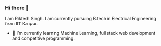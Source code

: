 ### Hi there 👋
I am Riktesh Singh. I am currently pursuing B.tech in Electrical Engineering from IIT Kanpur.

- 🌱 I’m currently learning Machine Learning, full stack web development and competitive programming.
<!--
**RIKTESH9454/RIKTESH9454** is a ✨ _special_ ✨ repository because its `README.md` (this file) appears on your GitHub profile.

Here are some ideas to get you started:

- 🔭 I’m currently working on ...
- 🌱 I’m currently learning Machine Learning, full stack web development and competitive programming.
- 👯 I’m looking to collaborate on ...
- 🤔 I’m looking for help with ...
- 💬 Ask me about ...
- 📫 How to reach me: ...
- 😄 Pronouns: ...
- ⚡ Fun fact: ...
-->
